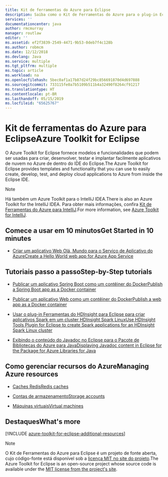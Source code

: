 ```yaml
---
title: Kit de ferramentas do Azure para Eclipse
description: Saiba como o Kit de Ferramentas do Azure para o plug-in Eclipse pode ajudar a criar e implantar aplicativos de nuvem no Azure.
services: ''
documentationcenter: java
author: rmcmurray
manager: routlaw
editor: ''
ms.assetid: ef2f3839-2549-4471-9b53-0deb7f4c128b
ms.author: robmcm
ms.date: 12/12/2018
ms.devlang: Java
ms.service: multiple
ms.tgt_pltfrm: multiple
ms.topic: article
ms.workload: na
ms.openlocfilehash: 5bec0af1a17b87d24f29bc856691870d4d697888
ms.sourcegitcommit: 733115fe0a7b5109b511b4a32490f8264cf91217
ms.translationtype: HT
ms.contentlocale: pt-BR
ms.lasthandoff: 05/15/2019
ms.locfileid: "65625767"
---
```

# <a name="azure-toolkit-for-eclipse"></a><span data-ttu-id="69d6c-103">Kit de ferramentas do Azure para Eclipse</span><span class="sxs-lookup"><span data-stu-id="69d6c-103">Azure Toolkit for Eclipse</span></span>

<span data-ttu-id="69d6c-104">O Azure Toolkit for Eclipse fornece modelos e funcionalidades que podem ser usadas para criar, desenvolver, testar e implantar facilmente aplicativos de nuvem no Azure de dentro do IDE do Eclipse.</span><span class="sxs-lookup"><span data-stu-id="69d6c-104">The Azure Toolkit for Eclipse provides templates and functionality that you can use to easily create, develop, test, and deploy cloud applications to Azure from inside the Eclipse IDE.</span></span>

> [!NOTE]
> 
> <span data-ttu-id="69d6c-105">Há também um Azure Toolkit para o IntelliJ IDEA.</span><span class="sxs-lookup"><span data-stu-id="69d6c-105">There is also an Azure Toolkit for the IntelliJ IDEA.</span></span> <span data-ttu-id="69d6c-106">Para obter mais informações, confira [Kit de Ferramentas do Azure para IntelliJ](../intellij/azure-toolkit-for-intellij.md).</span><span class="sxs-lookup"><span data-stu-id="69d6c-106">For more information, see [Azure Toolkit for IntelliJ](../intellij/azure-toolkit-for-intellij.md).</span></span>
> 

## <a name="get-started-in-10-minutes"></a><span data-ttu-id="69d6c-107">Comece a usar em 10 minutos</span><span class="sxs-lookup"><span data-stu-id="69d6c-107">Get Started in 10 minutes</span></span>

* [<span data-ttu-id="69d6c-108">Criar um aplicativo Web Olá, Mundo para o Serviço de Aplicativo do Azure</span><span class="sxs-lookup"><span data-stu-id="69d6c-108">Create a Hello World web app for Azure App Service</span></span>](azure-toolkit-for-eclipse-create-hello-world-web-app.md)

## <a name="step-by-step-tutorials"></a><span data-ttu-id="69d6c-109">Tutoriais passo a passo</span><span class="sxs-lookup"><span data-stu-id="69d6c-109">Step-by-Step tutorials</span></span>

* [<span data-ttu-id="69d6c-110">Publicar um aplicativo Spring Boot como um contêiner do Docker</span><span class="sxs-lookup"><span data-stu-id="69d6c-110">Publish a Spring Boot app as a Docker container</span></span>](azure-toolkit-for-eclipse-publish-spring-boot-docker-app.md)

* [<span data-ttu-id="69d6c-111">Publicar um aplicativo Web como um contêiner do Docker</span><span class="sxs-lookup"><span data-stu-id="69d6c-111">Publish a web app as a Docker container</span></span>](azure-toolkit-for-eclipse-publish-as-docker-container.md)

* [<span data-ttu-id="69d6c-112">Usar o plug-in Ferramentas do HDInsight para Eclipse para criar aplicativos Spark em um cluster HDInsight Spark Linux</span><span class="sxs-lookup"><span data-stu-id="69d6c-112">Use HDInsight Tools Plugin for Eclipse to create Spark applications for an HDInsight Spark Linux cluster</span></span>](/azure/hdinsight/hdinsight-apache-spark-eclipse-tool-plugin)

* [<span data-ttu-id="69d6c-113">Exibindo o conteúdo do Javadoc no Eclipse para o Pacote de Bibliotecas do Azure para Java</span><span class="sxs-lookup"><span data-stu-id="69d6c-113">Displaying Javadoc content in Eclipse for the Package for Azure Libraries for Java</span></span>](azure-toolkit-for-eclipse-displaying-javadoc-content-for-azure-libraries.md)

## <a name="managing-azure-resources"></a><span data-ttu-id="69d6c-114">Como gerenciar recursos do Azure</span><span class="sxs-lookup"><span data-stu-id="69d6c-114">Managing Azure resources</span></span>

* [<span data-ttu-id="69d6c-115">Caches Redis</span><span class="sxs-lookup"><span data-stu-id="69d6c-115">Redis caches</span></span>](azure-toolkit-for-eclipse-managing-redis-caches-using-azure-explorer.md)

* [<span data-ttu-id="69d6c-116">Contas de armazenamento</span><span class="sxs-lookup"><span data-stu-id="69d6c-116">Storage accounts</span></span>](azure-toolkit-for-eclipse-managing-storage-accounts-using-azure-explorer.md)

* [<span data-ttu-id="69d6c-117">Máquinas virtuais</span><span class="sxs-lookup"><span data-stu-id="69d6c-117">Virtual machines</span></span>](azure-toolkit-for-eclipse-managing-virtual-machines-using-azure-explorer.md)

## <a name="whats-more"></a><span data-ttu-id="69d6c-118">Destaques</span><span class="sxs-lookup"><span data-stu-id="69d6c-118">What's more</span></span>

[!INCLUDE [azure-toolkit-for-eclipse-additional-resources](../includes/azure-toolkit-for-eclipse-additional-resources.md)]

> [!NOTE]
> 
> <span data-ttu-id="69d6c-119">O Kit de Ferramentas do Azure para Eclipse é um projeto de fonte aberta, cujo código-fonte está disponível sob a [licença MIT no site do projeto](https://github.com/microsoft/azure-tools-for-java).</span><span class="sxs-lookup"><span data-stu-id="69d6c-119">The Azure Toolkit for Eclipse is an open-source project whose source code is available under the [MIT license from the project's site](https://github.com/microsoft/azure-tools-for-java).</span></span>
> 

<!-- [Deploying large deployments](azure-toolkit-for-eclipse-deploying-large-deployments.md) -->
<!-- [How to Maintain Session Data with Session Affinity]: http://go.microsoft.com/fwlink/?LinkID=699539 -->
<!-- [How to Use Co-located Caching]: http://go.microsoft.com/fwlink/?LinkID=699542 -->
<!-- [How to Use Dedicated Caching]: http://go.microsoft.com/fwlink/?LinkID=699543 -->
<!-- [How to Use JMS with AMQP 1.0 in Azure with Eclipse]: http://go.microsoft.com/fwlink/?LinkID=699544 -->
<!-- [How to Use SSL Offloading]: http://go.microsoft.com/fwlink/?LinkID=699545 -->
<!-- [SSL Offloading]: http://go.microsoft.com/fwlink/?LinkID=699549 -->
<!-- [Using the Azure Service Runtime Library in JSP]: http://go.microsoft.com/fwlink/?LinkID=699551 -->
<!-- [How to Authenticate Web Users with Azure Access Control Service Using Eclipse]: /azure/active-directory/active-directory-java-authenticate-users-access-control-eclipse.md -->
<!-- [Debug a Java Web App on Azure in Eclipse]: /azure/app-service-web/app-service-web-debug-java-web-app-in-eclipse.md -->
<!-- [Debugging Azure Applications in Eclipse]: azure-toolkit-for-eclipse-debugging-azure-applications.md -->

<!-- Legacy MSDN URL = https://msdn.microsoft.com/library/azure/hh694271.aspx -->
